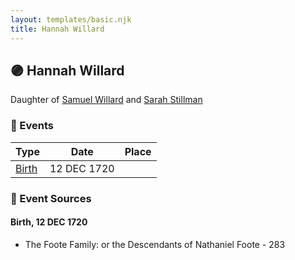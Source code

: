 ```yaml
---
layout: templates/basic.njk
title: Hannah Willard
---
```

## 🟣 Hannah Willard

Daughter of [Samuel Willard](/people/1/12362566) and [Sarah Stillman](/people/9/9722974)

### 📆 Events

Type | Date | Place
------ | ------ | ------
[Birth](#event-7cdee535-151a-4460-b157-d5f06e746189) | 12 DEC 1720 |

### 📰 Event Sources

#### <a id="event-7cdee535-151a-4460-b157-d5f06e746189"></a> Birth, 12 DEC 1720
* The Foote Family: or the Descendants of Nathaniel Foote  - 283
